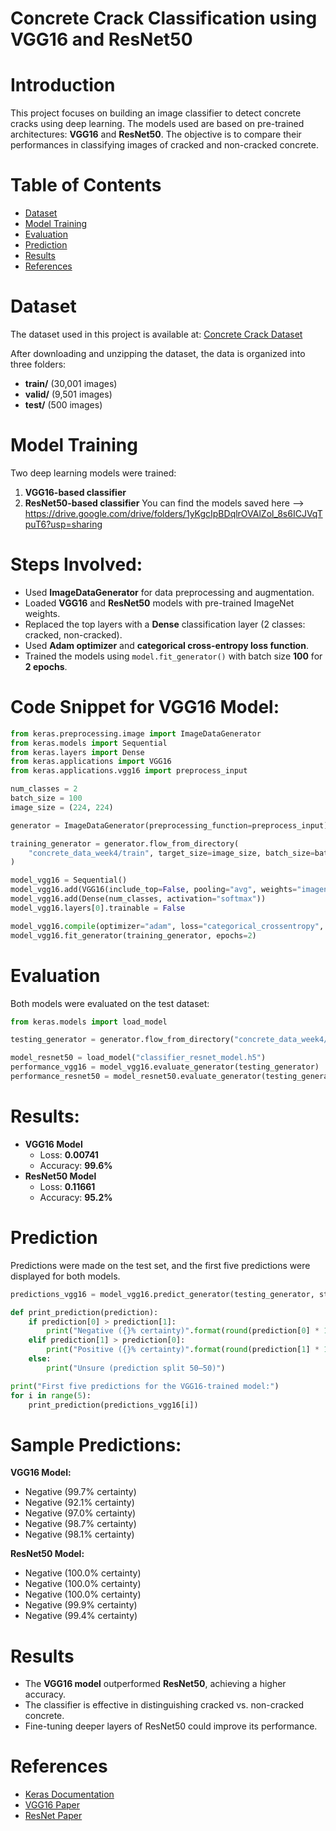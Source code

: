 # Concrete Crack Classification using VGG16 and ResNet50

# Introduction
This project focuses on building an image classifier to detect concrete cracks using deep learning. The models used are based on pre-trained architectures: **VGG16** and **ResNet50**. The objective is to compare their performances in classifying images of cracked and non-cracked concrete.

# Table of Contents
- [Dataset](#dataset)
- [Model Training](#model-training)
- [Evaluation](#evaluation)
- [Prediction](#prediction)
- [Results](#results)
- [References](#references)

# Dataset
The dataset used in this project is available at:
[Concrete Crack Dataset](https://s3-api.us-geo.objectstorage.softlayer.net/cf-courses-data/CognitiveClass/DL0321EN/data/concrete_data_week4.zip)

After downloading and unzipping the dataset, the data is organized into three folders:
- **train/** (30,001 images)
- **valid/** (9,501 images)
- **test/** (500 images)

# Model Training
Two deep learning models were trained:
1. **VGG16-based classifier**
2. **ResNet50-based classifier**
You can find the models saved here --> https://drive.google.com/drive/folders/1yKgcIpBDqlrOVAlZol_8s6ICJVqTpuT6?usp=sharing

# Steps Involved:
- Used **ImageDataGenerator** for data preprocessing and augmentation.
- Loaded **VGG16** and **ResNet50** models with pre-trained ImageNet weights.
- Replaced the top layers with a **Dense** classification layer (2 classes: cracked, non-cracked).
- Used **Adam optimizer** and **categorical cross-entropy loss function**.
- Trained the models using `model.fit_generator()` with batch size **100** for **2 epochs**.

# Code Snippet for VGG16 Model:
```python
from keras.preprocessing.image import ImageDataGenerator
from keras.models import Sequential
from keras.layers import Dense
from keras.applications import VGG16
from keras.applications.vgg16 import preprocess_input

num_classes = 2
batch_size = 100
image_size = (224, 224)

generator = ImageDataGenerator(preprocessing_function=preprocess_input)

training_generator = generator.flow_from_directory(
    "concrete_data_week4/train", target_size=image_size, batch_size=batch_size, class_mode="categorical"
)

model_vgg16 = Sequential()
model_vgg16.add(VGG16(include_top=False, pooling="avg", weights="imagenet"))
model_vgg16.add(Dense(num_classes, activation="softmax"))
model_vgg16.layers[0].trainable = False

model_vgg16.compile(optimizer="adam", loss="categorical_crossentropy", metrics=["accuracy"])
model_vgg16.fit_generator(training_generator, epochs=2)
```

# Evaluation
Both models were evaluated on the test dataset:
```python
from keras.models import load_model

testing_generator = generator.flow_from_directory("concrete_data_week4/test", target_size=image_size, shuffle=False)

model_resnet50 = load_model("classifier_resnet_model.h5")
performance_vgg16 = model_vgg16.evaluate_generator(testing_generator)
performance_resnet50 = model_resnet50.evaluate_generator(testing_generator)
```
# Results:
- **VGG16 Model**
  - Loss: **0.00741**
  - Accuracy: **99.6%**
- **ResNet50 Model**
  - Loss: **0.11661**
  - Accuracy: **95.2%**

# Prediction
Predictions were made on the test set, and the first five predictions were displayed for both models.
```python
predictions_vgg16 = model_vgg16.predict_generator(testing_generator, steps=1)

def print_prediction(prediction):
    if prediction[0] > prediction[1]:
        print("Negative ({}% certainty)".format(round(prediction[0] * 100, 1)))
    elif prediction[1] > prediction[0]:
        print("Positive ({}% certainty)".format(round(prediction[1] * 100, 1)))
    else:
        print("Unsure (prediction split 50–50)")

print("First five predictions for the VGG16-trained model:")
for i in range(5):
    print_prediction(predictions_vgg16[i])
```

# Sample Predictions:
**VGG16 Model:**
- Negative (99.7% certainty)
- Negative (92.1% certainty)
- Negative (97.0% certainty)
- Negative (98.7% certainty)
- Negative (98.1% certainty)

**ResNet50 Model:**
- Negative (100.0% certainty)
- Negative (100.0% certainty)
- Negative (100.0% certainty)
- Negative (99.9% certainty)
- Negative (99.4% certainty)

# Results
- The **VGG16 model** outperformed **ResNet50**, achieving a higher accuracy.
- The classifier is effective in distinguishing cracked vs. non-cracked concrete.
- Fine-tuning deeper layers of ResNet50 could improve its performance.

# References
- [Keras Documentation](https://keras.io/)
- [VGG16 Paper](https://arxiv.org/abs/1409.1556)
- [ResNet Paper](https://arxiv.org/abs/1512.03385)

